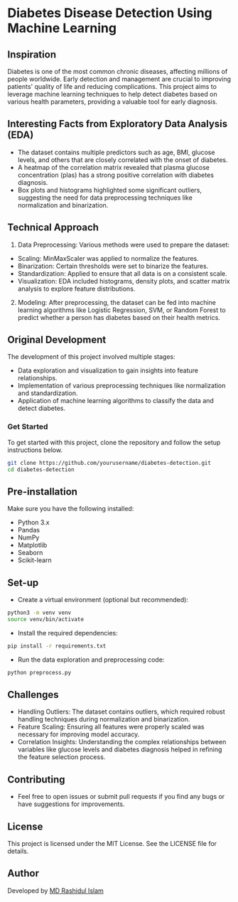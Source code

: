 # Diabetes Disease Detection Using Machine Learning

## Inspiration
Diabetes is one of the most common chronic diseases, affecting millions of people worldwide. Early detection and management are crucial to improving patients' quality of life and reducing complications. This project aims to leverage machine learning techniques to help detect diabetes based on various health parameters, providing a valuable tool for early diagnosis.

## Interesting Facts from Exploratory Data Analysis (EDA)

- The dataset contains multiple predictors such as age, BMI, glucose levels, and others that are closely correlated with the onset of diabetes.
- A heatmap of the correlation matrix revealed that plasma glucose concentration (plas) has a strong positive correlation with diabetes diagnosis.
- Box plots and histograms highlighted some significant outliers, suggesting the need for data preprocessing techniques like normalization and binarization.

## Technical Approach

1. Data Preprocessing: Various methods were used to prepare the dataset: 
- Scaling: MinMaxScaler was applied to normalize the features.
- Binarization: Certain thresholds were set to binarize the features.
- Standardization: Applied to ensure that all data is on a consistent scale.
- Visualization: EDA included histograms, density plots, and scatter matrix analysis to explore feature distributions.
2. Modeling: After preprocessing, the dataset can be fed into machine learning algorithms like Logistic Regression, SVM, or Random Forest to predict whether a person has diabetes based on their health metrics.

## Original Development
The development of this project involved multiple stages:
- Data exploration and visualization to gain insights into feature relationships.
- Implementation of various preprocessing techniques like normalization and standardization.
- Application of machine learning algorithms to classify the data and detect diabetes.
###  Get Started
To get started with this project, clone the repository and follow the setup instructions below.
```bash 
git clone https://github.com/yourusername/diabetes-detection.git
cd diabetes-detection

```
## Pre-installation
Make sure you have the following installed:

- Python 3.x
- Pandas
- NumPy
- Matplotlib
- Seaborn
- Scikit-learn

##  Set-up
- Create a virtual environment (optional but recommended):

``` bash
python3 -m venv venv
source venv/bin/activate
```
- Install the required dependencies:
``` bash
pip install -r requirements.txt
```
- Run the data exploration and preprocessing code:
``` bash
python preprocess.py
```

## Challenges
- Handling Outliers: The dataset contains outliers, which required robust handling techniques during normalization and binarization.
- Feature Scaling: Ensuring all features were properly scaled was necessary for improving model accuracy.
- Correlation Insights: Understanding the complex relationships between variables like glucose levels and diabetes diagnosis helped in refining the feature selection process.


## Contributing
- Feel free to open issues or submit pull requests if you find any bugs or have suggestions for improvements.

## License
This project is licensed under the MIT License. See the LICENSE file for details.

## Author
Developed by [MD Rashidul Islam](https://github.com/mrirashid/)

